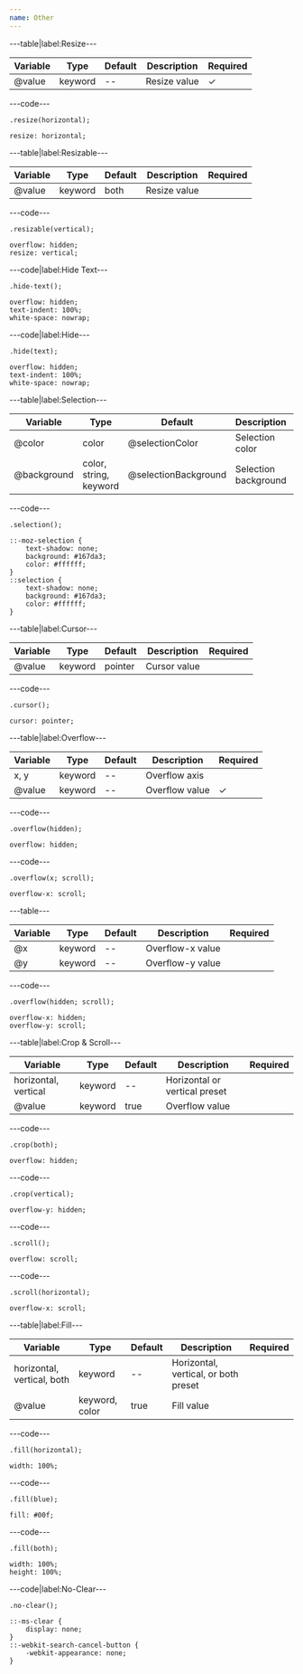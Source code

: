 ```yaml
---
name: Other
---
```


---table|label:Resize---

| Variable | Type    | Default | Description  | Required |
| -------- | ------- | ------- | ------------ | -------- |
| @value   | keyword | --      | Resize value | &#10003; |

---code---

```less
.resize(horizontal);
```

```less
resize: horizontal;
```

---table|label:Resizable---

| Variable | Type    | Default | Description  | Required |
| -------- | ------- | ------- | ------------ | -------- |
| @value   | keyword | both    | Resize value |          |

---code---

```less
.resizable(vertical);
```

```less
overflow: hidden;
resize: vertical;
```

---code|label:Hide Text---

```less
.hide-text();
```

```less
overflow: hidden;
text-indent: 100%;
white-space: nowrap;
```

---code|label:Hide---

```less
.hide(text);
```

```less
overflow: hidden;
text-indent: 100%;
white-space: nowrap;
```

---table|label:Selection---

| Variable    | Type                   | Default              | Description          | Required |
| ----------- | ---------------------- | -------------------- | -------------------- | -------- |
| @color      | color                  | @selectionColor      | Selection color      |          |
| @background | color, string, keyword | @selectionBackground | Selection background |          |

---code---

```less
.selection();
```

```less
::-moz-selection {
	text-shadow: none;
	background: #167da3;
	color: #ffffff;
}
::selection {
	text-shadow: none;
	background: #167da3;
	color: #ffffff;
}
```

---table|label:Cursor---

| Variable | Type    | Default | Description  | Required |
| -------- | ------- | ------- | ------------ | -------- |
| @value   | keyword | pointer | Cursor value |          |

---code---

```less
.cursor();
```

```less
cursor: pointer;
```

---table|label:Overflow---

| Variable | Type    | Default | Description    | Required |
| -------- | ------- | ------- | -------------- | -------- |
| x, y     | keyword | --      | Overflow axis  |          |
| @value   | keyword | --      | Overflow value | &#10003; |

---code---

```less
.overflow(hidden);
```

```less
overflow: hidden;
```

---code---

```less
.overflow(x; scroll);
```

```less
overflow-x: scroll;
```

---table---

| Variable | Type    | Default | Description      | Required |
| -------- | ------- | ------- | ---------------- | -------- |
| @x       | keyword | --      | Overflow-x value |          |
| @y       | keyword | --      | Overflow-y value |          |

---code---

```less
.overflow(hidden; scroll);
```

```less
overflow-x: hidden;
overflow-y: scroll;
```

---table|label:Crop &amp; Scroll---

| Variable             | Type    | Default | Description                   | Required |
| -------------------- | ------- | ------- | ----------------------------- | -------- |
| horizontal, vertical | keyword | --      | Horizontal or vertical preset |          |
| @value               | keyword | true    | Overflow value                |          |

---code---

```less
.crop(both);
```

```less
overflow: hidden;
```

---code---

```less
.crop(vertical);
```

```less
overflow-y: hidden;
```

---code---

```less
.scroll();
```

```less
overflow: scroll;
```

---code---

```less
.scroll(horizontal);
```

```less
overflow-x: scroll;
```

---table|label:Fill---

| Variable                   | Type           | Default | Description                          | Required |
| -------------------------- | -------------- | ------- | ------------------------------------ | -------- |
| horizontal, vertical, both | keyword        | --      | Horizontal, vertical, or both preset |          |
| @value                     | keyword, color | true    | Fill value                           |          |

---code---

```less
.fill(horizontal);
```

```less
width: 100%;
```

---code---

```less
.fill(blue);
```

```less
fill: #00f;
```

---code---

```less
.fill(both);
```

```less
width: 100%;
height: 100%;
```

---code|label:No-Clear---

```less
.no-clear();
```

```less
::-ms-clear {
	display: none;
}
::-webkit-search-cancel-button {
	-webkit-appearance: none;
}
```